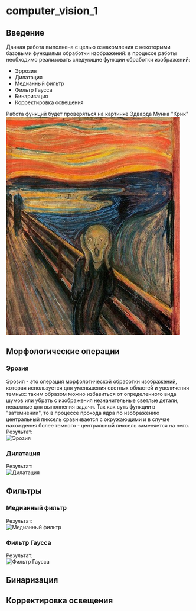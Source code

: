# computer_vision_1
## Введение
Данная работа выполнена с целью ознакомления с некоторыми базовыми функциями обработки изображений: в процессе работы необходимо реализовать следующие функции обработки изображений:  
- Эррозия
- Дилатация
- Медианный фильтр
- Фильтр Гаусса
- Бинаризация
- Корректировка освещения

Работа функций будет проверяться на картинке Эдварда Мунка "Крик"  
![крик](https://github.com/LugenderGeist/computer_vision_1/blob/main/scream.jpg)
  ## Морфологические операции
  ### Эрозия
Эрозия - это операция морфологической обработки изображений, которая используется для уменьшения светлых областей и увеличения темных: таким образом можно избавиться от определенного вида шумов или убрать с изображения незначительные светлые детали, неважные для выполнения задачи. Так как суть функции в "затемнении", то в процессе прохода ядра по изображению центральный пиксель сравнивается с окружающими и в случае нахождения более темного - центральный пиксель заменяется на него.
Результат:  
![Эрозия](https://github.com/LugenderGeist/computer_vision_1/blob/main/erosion.jpg)
  ### Дилатация
  Результат:  
![Дилатация](https://github.com/LugenderGeist/computer_vision_1/blob/main/dilation.jpg)
  ## Фильтры
  ### Медианный фильтр
  Результат:  
![Медианный фильтр](https://github.com/LugenderGeist/computer_vision_1/blob/main/median.jpg)
  ### Фильтр Гаусса
  Результат:  
![Фильтр Гаусса](https://github.com/LugenderGeist/computer_vision_1/blob/main/gaussian.jpg)
  ## Бинаризация
  ## Корректировка освещения
